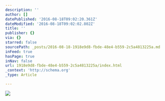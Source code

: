 ```yaml
---
description: ''
author: []
datePublished: '2016-08-18T09:02:20.361Z'
dateModified: '2016-08-18T09:02:02.802Z'
title: ''
publisher: {}
via: {}
starred: false
sourcePath: _posts/2016-08-18-1918e9d8-fbde-48e4-b559-2c5a4813225a.md
inFeed: true
hasPage: true
inNav: false
url: 1918e9d8-fbde-48e4-b559-2c5a4813225a/index.html
_context: 'http://schema.org'
_type: Article

---
```

![](https://the-grid-user-content.s3-us-west-2.amazonaws.com/4e5f6afe-7616-418a-a102-cf60d8ad8d02.png)